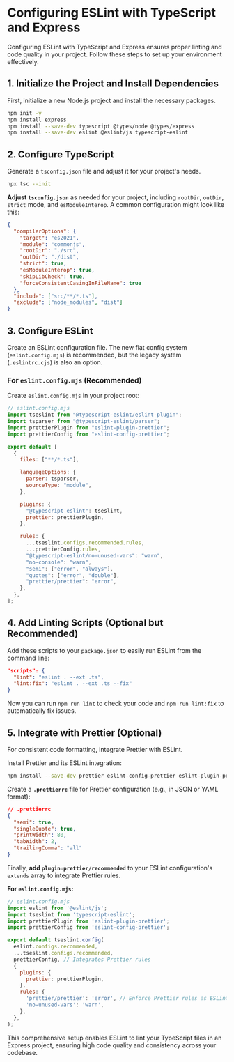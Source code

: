 # Configuring ESLint with TypeScript and Express

Configuring ESLint with TypeScript and Express ensures proper linting and code quality in your project. Follow these steps to set up your environment effectively.


## 1\. Initialize the Project and Install Dependencies

First, initialize a new Node.js project and install the necessary packages.

```bash
npm init -y
npm install express
npm install --save-dev typescript @types/node @types/express
npm install --save-dev eslint @eslint/js typescript-eslint
```


## 2\. Configure TypeScript

Generate a `tsconfig.json` file and adjust it for your project's needs.

```bash
npx tsc --init
```

**Adjust `tsconfig.json`** as needed for your project, including `rootDir`, `outDir`, `strict` mode, and `esModuleInterop`. A common configuration might look like this:

```json
{
  "compilerOptions": {
    "target": "es2021",
    "module": "commonjs",
    "rootDir": "./src",
    "outDir": "./dist",
    "strict": true,
    "esModuleInterop": true,
    "skipLibCheck": true,
    "forceConsistentCasingInFileName": true
  },
  "include": ["src/**/*.ts"],
  "exclude": ["node_modules", "dist"]
}
```


## 3\. Configure ESLint

Create an ESLint configuration file. The new flat config system (`eslint.config.mjs`) is recommended, but the legacy system (`.eslintrc.cjs`) is also an option.

### For `eslint.config.mjs` (Recommended)

Create `eslint.config.mjs` in your project root:

```javascript
// eslint.config.mjs
import tseslint from "@typescript-eslint/eslint-plugin";
import tsparser from "@typescript-eslint/parser";
import prettierPlugin from "eslint-plugin-prettier";
import prettierConfig from "eslint-config-prettier";

export default [
  {
    files: ["**/*.ts"],

    languageOptions: {
      parser: tsparser,
      sourceType: "module",
    },

    plugins: {
      "@typescript-eslint": tseslint,
      prettier: prettierPlugin,
    },

    rules: {
      ...tseslint.configs.recommended.rules,
      ...prettierConfig.rules,
      "@typescript-eslint/no-unused-vars": "warn",
      "no-console": "warn",
      "semi": ["error", "always"],
      "quotes": ["error", "double"],
      "prettier/prettier": "error",
    },
  },
];
```

## 4\. Add Linting Scripts (Optional but Recommended)

Add these scripts to your `package.json` to easily run ESLint from the command line:

```json
"scripts": {
  "lint": "eslint . --ext .ts",
  "lint:fix": "eslint . --ext .ts --fix"
}
```

Now you can run `npm run lint` to check your code and `npm run lint:fix` to automatically fix issues.


## 5\. Integrate with Prettier (Optional)

For consistent code formatting, integrate Prettier with ESLint.

Install Prettier and its ESLint integration:

```bash
npm install --save-dev prettier eslint-config-prettier eslint-plugin-prettier
```

Create a **`.prettierrc`** file for Prettier configuration (e.g., in JSON or YAML format):

```json
// .prettierrc
{
  "semi": true,
  "singleQuote": true,
  "printWidth": 80,
  "tabWidth": 2,
  "trailingComma": "all"
}
```

Finally, **add `plugin:prettier/recommended`** to your ESLint configuration's `extends` array to integrate Prettier rules.

**For `eslint.config.mjs`:**

```javascript
// eslint.config.mjs
import eslint from '@eslint/js';
import tseslint from 'typescript-eslint';
import prettierPlugin from 'eslint-plugin-prettier';
import prettierConfig from 'eslint-config-prettier';

export default tseslint.config(
  eslint.configs.recommended,
  ...tseslint.configs.recommended,
  prettierConfig, // Integrates Prettier rules
  {
    plugins: {
      prettier: prettierPlugin,
    },
    rules: {
      'prettier/prettier': 'error', // Enforce Prettier rules as ESLint errors
      'no-unused-vars': 'warn',
    },
  },
);
```


This comprehensive setup enables ESLint to lint your TypeScript files in an Express project, ensuring high code quality and consistency across your codebase.